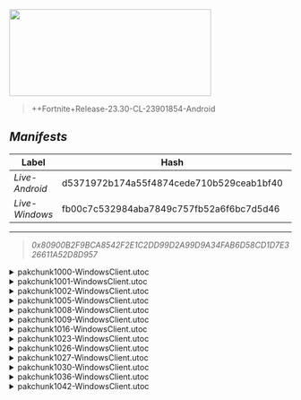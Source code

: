 <div style="pointer-events: none">
  <img style="pointer-events: none" src="https://raw.githubusercontent.com/Tectors/Archive/master/source/dependents/gen.27.11.svg" width="360" height="155">
<div>

 >  
  
  > ++Fortnite+Release-23.30-CL-23901854-Android

## *Manifests*
| Label | Hash | Route |
| - | - | - |
| *Live-Android* | d5371972b174a55f4874cede710b529ceab1bf40 | [5iPxSPBymtYv7Wmnd0u34QMyBCTo1w](https://github.com/Tectors/Archive/blob/master/manifests/5iPxSPBymtYv7Wmnd0u34QMyBCTo1w.manifest) |
| *Live-Windows* | fb00c7c532984aba7849c757fb52a6f6bc7d5d46 | [AtunKhtPq4NHVe1fwkynsUmQJyFEtw](https://github.com/Tectors/Archive/blob/master/manifests/AtunKhtPq4NHVe1fwkynsUmQJyFEtw.manifest) |

---

> *0x80900B2F9BCA8542F2E1C2DD99D2A99D9A34FAB6D58CD1D7E326611A52D8D957*

<details>
  <summary>pakchunk1000-WindowsClient.utoc</summary>

 > 
    0x4FD5206CF080A8906DC72A547DC1FF32A2C12F90FC75CDAB87C1FAFCB6B71439

  </details>

<details>
  <summary>pakchunk1001-WindowsClient.utoc</summary>

 > 
    0xA88CF299F9982160106C085A954D8C40E47ABF09A3E36C4782D5B8D6B8487AFE

  </details>

<details>
  <summary>pakchunk1002-WindowsClient.utoc</summary>

 > 
    0x9A07F97284C0DD6F1AF3B07B65B9CAF1D31C4704E80410E3387E2A66858BC3DB

  <img src="https://raw.githubusercontent.com/Tectors/Archive/master/source/dependents/referred/EID_Adoration.svg" width="100"> 
</details>

<details>
  <summary>pakchunk1005-WindowsClient.utoc</summary>

 > 
    0xE40A2E986865AEDFA8028E9751D4434861C8A779DD01639FF4919B05945EB1F9

  </details>

<details>
  <summary>pakchunk1008-WindowsClient.utoc</summary>

 > 
    0xCD587447BC1ACEF41482E7264BD01860D9CDDA0FA8158BFC64C9610F75A71F45

  <img src="https://raw.githubusercontent.com/Tectors/Archive/master/source/dependents/referred/EID_Hurrah_Follower.svg" width="100"> <img src="https://raw.githubusercontent.com/Tectors/Archive/master/source/dependents/referred/EID_Hurrah.svg" width="100"> 
</details>

<details>
  <summary>pakchunk1009-WindowsClient.utoc</summary>

 > 
    0x409793E939FC900347001ADA2EFDDB4F853EE0353D6B1C7C9FB0231BDED6BDB1

  <img src="https://raw.githubusercontent.com/Tectors/Archive/master/source/dependents/referred/EID_PrivateJet.svg" width="100"> 
</details>

<details>
  <summary>pakchunk1016-WindowsClient.utoc</summary>

 > 
    0xA36EEC6E66CC1D249EF63F21A6469A39BA583A7215919C6D6A8E880D45016B9B

  <img src="https://raw.githubusercontent.com/Tectors/Archive/master/source/dependents/referred/Pickaxe_HeavyRoar.svg" width="100"> <img src="https://raw.githubusercontent.com/Tectors/Archive/master/source/dependents/referred/Pickaxe_BraveBuild.svg" width="100"> <img src="https://raw.githubusercontent.com/Tectors/Archive/master/source/dependents/referred/Glider_BraveBuild.svg" width="100"> <img src="https://raw.githubusercontent.com/Tectors/Archive/master/source/dependents/referred/Character_HeavyRoar.svg" width="100"> <img src="https://raw.githubusercontent.com/Tectors/Archive/master/source/dependents/referred/Character_BraveBuildSuper.svg" width="100"> <img src="https://raw.githubusercontent.com/Tectors/Archive/master/source/dependents/referred/Character_BraveBuild.svg" width="100"> <img src="https://raw.githubusercontent.com/Tectors/Archive/master/source/dependents/referred/Backpack_HeavyRoarCarton.svg" width="100"> <img src="https://raw.githubusercontent.com/Tectors/Archive/master/source/dependents/referred/Backpack_HeavyRoar.svg" width="100"> <img src="https://raw.githubusercontent.com/Tectors/Archive/master/source/dependents/referred/Backpack_BraveBuild.svg" width="100"> 
</details>

<details>
  <summary>pakchunk1023-WindowsClient.utoc</summary>

 > 
    0xCC361E13F9D394EF08DFCCE22A8FEAFECB2FDF0D9F1E45A70CD9FA9B0D1910D3

  <img src="https://raw.githubusercontent.com/Tectors/Archive/master/source/dependents/referred/EID_Reign_Follower.svg" width="100"> <img src="https://raw.githubusercontent.com/Tectors/Archive/master/source/dependents/referred/EID_Reign.svg" width="100"> 
</details>

<details>
  <summary>pakchunk1026-WindowsClient.utoc</summary>

 > 
    0x19764523A2617E0FC79D24CAD5CA9BA5AE40CB51B32DCA39B18B58E513D371F3

  </details>

<details>
  <summary>pakchunk1027-WindowsClient.utoc</summary>

 > 
    0x001D8525F186C8A1F7E4A267976A7AB7FF39B1960EE604A06D2FA2941036997E

  <img src="https://raw.githubusercontent.com/Tectors/Archive/master/source/dependents/referred/EID_HeavyRoarDance.svg" width="100"> 
</details>

<details>
  <summary>pakchunk1030-WindowsClient.utoc</summary>

 > 
    0x956BCFB1FB1656C3550D2387EC9A5950B120A10F892AB58FB92A88C3DE369A6A

  <img src="https://raw.githubusercontent.com/Tectors/Archive/master/source/dependents/referred/EID_Marvelous.svg" width="100"> 
</details>

<details>
  <summary>pakchunk1036-WindowsClient.utoc</summary>

 > 
    0x5F149D17C16F53A4CF98C8366452DCC4F5C5CA89B7B3921C0E9485CFCADC75F4

  <img src="https://raw.githubusercontent.com/Tectors/Archive/master/source/dependents/referred/EID_Devotion.svg" width="100"> 
</details>

<details>
  <summary>pakchunk1042-WindowsClient.utoc</summary>

 > 
    0xA1EB137FD0151A05F8155C16CE09BEFA74043B4680472B94E6B65AD5FEA1A05B

  <img src="https://raw.githubusercontent.com/Tectors/Archive/master/source/dependents/referred/Wrap_InstantGravel.svg" width="100"> <img src="https://raw.githubusercontent.com/Tectors/Archive/master/source/dependents/referred/Pickaxe_InstantGravelNoble.svg" width="100"> <img src="https://raw.githubusercontent.com/Tectors/Archive/master/source/dependents/referred/Glider_InstantGravel.svg" width="100"> <img src="https://raw.githubusercontent.com/Tectors/Archive/master/source/dependents/referred/EID_InstantGravel.svg" width="100"> <img src="https://raw.githubusercontent.com/Tectors/Archive/master/source/dependents/referred/Character_InstantGravelNoble.svg" width="100"> <img src="https://raw.githubusercontent.com/Tectors/Archive/master/source/dependents/referred/Character_InstantGravel.svg" width="100"> <img src="https://raw.githubusercontent.com/Tectors/Archive/master/source/dependents/referred/Backpack_InstantGravelNoble.svg" width="100"> <img src="https://raw.githubusercontent.com/Tectors/Archive/master/source/dependents/referred/Backpack_InstantGravel.svg" width="100"> 
</details>

